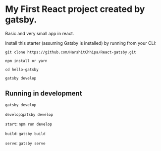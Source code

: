 # My First React project created by gatsby. 

Basic and very small app in react.

Install this starter (assuming Gatsby is installed) by running from your CLI:
```
git clone https://github.com/HarshitChhipa/React-gatsby.git

npm install or yarn

cd hello-gatsby

gatsby develop
```


## Running in development
`gatsby develop`

`develop`:`gatsby develop`

`start`: `npm run develop`

`build`: `gatsby build`

`serve`: `gatsby serve`
